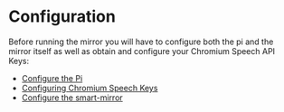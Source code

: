 # Configuration

Before running the mirror you will have to configure both the pi and the mirror itself as well as obtain and configure your Chromium Speech API Keys:

- [Configure the Pi](configure_the_pi.md)
- [Configuring Chromium Speech Keys](chromium_speech_keys.md)
- [Configure the smart-mirror](configure_the_mirror.md)

